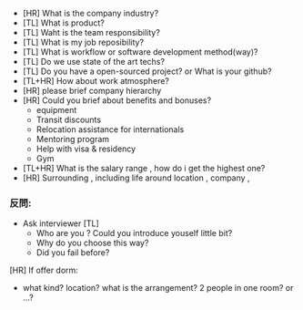 - [HR] What is the company industry?
- [TL] What is product?
- [TL] Waht is the team responsibility?
- [TL] What is my job reposibility?
- [TL] What is workflow or software development method(way)?
- [TL] Do we use state of the art techs?
- [TL] Do you have a open-sourced project? or What is your github?
- [TL+HR] How about work atmosphere?
- [HR] please brief company hierarchy
- [HR] Could you brief about benefits and bonuses? 
    + equipment 
    + Transit discounts
    + Relocation assistance for internationals
    + Mentoring program
    + Help with visa & residency
    + Gym
- [TL+HR] What is the salary range , how do i get the highest one?
- [HR] Surrounding , including life around location , company , 



### 反問:
- Ask interviewer [TL] 
    + Who are you ? Could you introduce youself little bit?
    + Why do you choose this way?
    + Did you fail before?


[HR] If offer dorm:  
- what kind? location? what is the arrangement?  2 people in one room? or ...?